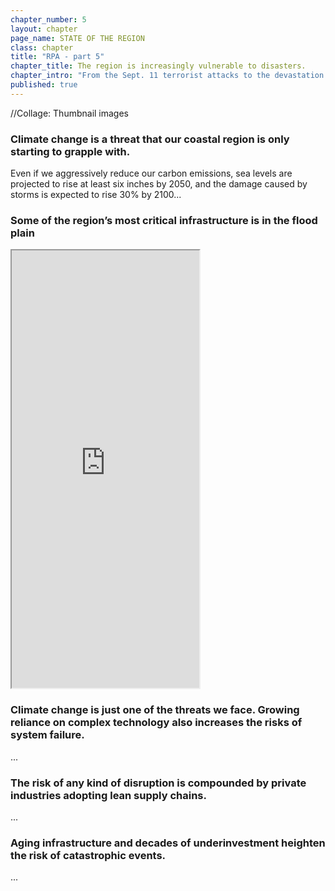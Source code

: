 ```yaml
---
chapter_number: 5
layout: chapter
page_name: STATE OF THE REGION
class: chapter
title: "RPA - part 5"
chapter_title: The region is increasingly vulnerable to disasters.
chapter_intro: "From the Sept. 11 terrorist attacks to the devastation of Hurricanes Sandy and Irene, catastrophic events have exposed the tri-state region’s vulnerability to disasters of all kinds. Lives are senselessly lost. Daily life is disrupted. And the economic toll registers in the billions of dollars. Less devastating events, including severe storms and heat waves, the 2003 blackout in the Northeast and more commonplace interruptions to our transportation, electric and communications networks all take a toll."
published: true
---
```


//Collage: Thumbnail images


### Climate change is a threat that our coastal region is only starting to grapple with.
Even if we aggressively reduce our carbon emissions, sea levels are projected to rise at least six inches by 2050, and the damage caused by storms is expected to rise 30% by 2100...

### Some of the region’s most critical infrastructure is in the flood plain
<iframe src="http://volkanunsal.github.io/rpa/maps/vulnerable.html" height="700" class="wrap-map"></iframe>

### Climate change is just one of the threats we face. Growing reliance on complex technology also increases the risks of system failure.
...

### The risk of any kind of disruption is compounded by private industries adopting lean supply chains.
...

### Aging infrastructure and decades of underinvestment heighten the risk of catastrophic events.
...